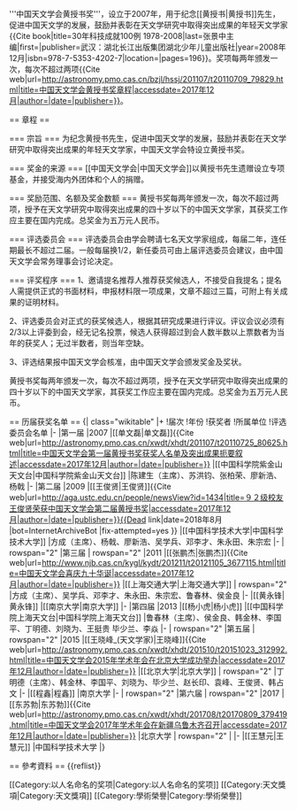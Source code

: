 '''中国天文学会黄授书奖'''，设立于2007年，用于纪念[[黄授书|黄授书]]先生，促进中国天文学的发展，鼓励并表彰在天文学研究中取得突出成果的年轻天文学家<ref name=as>{{Cite book|title=30年科技成就100例 1978-2008|last=张景中主编|first=|publisher=武汉：湖北长江出版集团湖北少年儿童出版社|year=2008年12月|isbn=978-7-5353-4202-7|location=|pages=196}}</ref>。奖项每两年颁发一次，每次不超过两项<ref name=":0">{{Cite web|url=http://astronomy.pmo.cas.cn/bzjl/hssj/201107/t20110709_79829.html|title=中国天文学会黄授书奖章程|accessdate=2017年12月|author=|date=|publisher=}}</ref>。

== 章程 ==

=== 宗旨 ===
为纪念黄授书先生，促进中国天文学的发展，鼓励并表彰在天文学研究中取得突出成果的年轻天文学家，中国天文学会特设立黄授书奖。<ref name=":0" />

=== 奖金的来源 ===
[[中国天文学会|中国天文学会]]以黄授书先生遗赠设立专项基金，并接受海内外团体和个人的捐赠。<ref name=":0" />

=== 奖励范围、名额及奖金数额 ===
黄授书奖每两年颁发一次，每次不超过两项，授予在天文学研究中取得突出成果的四十岁以下的中国天文学家，其获奖工作应主要在国内完成。总奖金为五万元人民币。<ref name=":0" />

=== 评选委员会 ===
评选委员会由学会聘请七名天文学家组成，每届二年，连任期最长不超过二届。一般每届换1/2，新任委员可由上届评选委员会建议，由中国天文学会常务理事会讨论决定。<ref name=":0" />

=== 评奖程序 ===
1、邀请提名推荐人推荐获奖候选人，不接受自我提名；提名人需提供正式的书面材料，申报材料限一项成果，文章不超过三篇，可附上有关成果的证明材料。

2、评选委员会对正式的获奖候选人，根据其研究成果进行评议。评议会议必须有2/3以上评委到会，经无记名投票，候选人获得超过到会人数半数以上票数者为当年的获奖人；无过半数者，则当年空缺。

3、评选结果报中国天文学会核准，由中国天文学会颁发奖金及奖状。

黄授书奖每两年颁发一次，每次不超过两项，授予在天文学研究中取得突出成果的四十岁以下的中国天文学家，其获奖工作应主要在国内完成。总奖金为五万元人民币。<ref name=":0" />

== 历届获奖名单 ==
{| class="wikitable"
|+
!届次
!年份
!获奖者
!所属单位
!评选委员会名单
|-
|第一届
|2007
|[[单文磊|单文磊]]<ref>{{Cite web|url=http://astronomy.pmo.cas.cn/xwdt/xhdt/201107/t20110725_80625.html|title=中国天文学会第一届黄授书奖获奖人名单及突出成果扼要叙述|accessdate=2017年12月|author=|date=|publisher=}}</ref><ref name=as />
|[[中国科学院紫金山天文台|中国科学院紫金山天文台]]
|陈建生（主席）、苏洪钧、张柏荣、廖新浩、杨戟
|-
|第二届
|2009
|[[王俊贤|王俊贤]]<ref>{{Cite web|url=http://aga.ustc.edu.cn/people/newsView?id=1434|title=９２级校友王俊贤荣获中国天文学会第二届黄授书奖|accessdate=2017年12月|author=|date=|publisher=}}{{Dead link|date=2018年8月 |bot=InternetArchiveBot |fix-attempted=yes }}</ref>
|[[中国科学技术大学|中国科学技术大学]]
|方成（主席）、杨戟、廖新浩、吴学兵、邓李才、朱永田、朱宗宏
|-
| rowspan="2" |第三届
| rowspan="2" |2011
|[[张鹏杰|张鹏杰]]<ref name=":1">{{Cite web|url=http://www.njb.cas.cn/kygl/kydt/201211/t20121105_3677115.html|title=中国天文学会喜庆九十华诞|accessdate=2017年12月|author=|date=|publisher=}}</ref>
|[[上海交通大学|上海交通大学]]
| rowspan="2" |方成（主席）、吴学兵、邓李才、朱永田、朱宗宏、鲁春林、侯金良
|-
|[[黄永锋|黄永锋]]<ref name=":1" />
|[[南京大学|南京大学]]
|-
|第四届
|2013
|[[杨小虎|杨小虎]]
|[[中国科学院上海天文台|中国科学院上海天文台]]
|鲁春林（主席）、侯金良、韩金林、李国平、丁明德、刘晓为、王挺贵
毕少兰、李焱
|-
| rowspan="2" |第五届
| rowspan="2" |2015
|[[王晓峰_(天文学家)|王晓峰]]<ref name=":2">{{Cite web|url=http://astronomy.pmo.cas.cn/xwdt/xhdt/201510/t20151023_312992.html|title=中国天文学会2015年学术年会在北京大学成功举办|accessdate=2017年12月|author=|date=|publisher=}}</ref>
|[[北京大学|北京大学]]
| rowspan="2" |丁明德（主席）、韩金林、李国平、刘晓为、毕少兰、赵长印、袁峰、王俊贤、韩占文
|-
|[[程鑫|程鑫]]<ref name=":2" />
|南京大学
|-
| rowspan="2" |第六届
| rowspan="2" |2017
|[[东苏勃|东苏勃]]<ref name=":3">{{Cite web|url=http://astronomy.pmo.cas.cn/xwdt/xhdt/201708/t20170809_379419.html|title=中国天文学会2017年学术年会在新疆乌鲁木齐召开|accessdate=2017年12月|author=|date=|publisher=}}</ref>
|北京大学
| rowspan="2" |
|-
|[[王慧元|王慧元]]<ref name=":3" />
|中国科学技术大学
|}

== 參考資料 ==
{{reflist}}

[[Category:以人名命名的奖项|Category:以人名命名的奖项]]
[[Category:天文獎項|Category:天文獎項]]
[[Category:學術榮譽|Category:學術榮譽]]